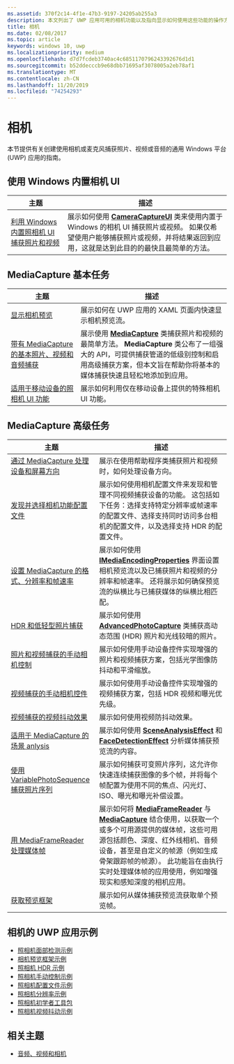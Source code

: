 ```yaml
---
ms.assetid: 370f2c14-4f1e-47b3-9197-24205ab255a3
description: 本文列出了 UWP 应用可用的相机功能以及指向显示如何使用这些功能的操作方法文章的链接。
title: 相机
ms.date: 02/08/2017
ms.topic: article
keywords: windows 10, uwp
ms.localizationpriority: medium
ms.openlocfilehash: d7d7fcdeb3740ac4c6851170796243392676d1d1
ms.sourcegitcommit: b52ddecccb9e68dbb71695af3078005a2eb78af1
ms.translationtype: MT
ms.contentlocale: zh-CN
ms.lasthandoff: 11/20/2019
ms.locfileid: "74254293"
---
```

# <a name="camera"></a>相机

本节提供有关创建使用相机或麦克风捕获照片、视频或音频的通用 Windows 平台 (UWP) 应用的指南。

## <a name="use-the-windows-built-in-camera-ui"></a>使用 Windows 内置相机 UI

| 主题 | 描述 |
|---------------------------------------------------------------------------------------------------|------------------------------------------------------------------------------------------------------------------------------------------------------------------------------------------------------------------------------------------------------------------------------------------------|
| [利用 Windows 内置照相机 UI 捕获照片和视频](capture-photos-and-video-with-cameracaptureui.md) | 展示如何使用 [**CameraCaptureUI**](https://docs.microsoft.com/uwp/api/Windows.Media.Capture.CameraCaptureUI) 类来使用内置于 Windows 的相机 UI 捕获照片或视频。 如果仅希望使用户能够捕获照片或视频，并将结果返回到应用，这就是达到此目的的最快且最简单的方法。  |

## <a name="basic-mediacapture-tasks"></a>MediaCapture 基本任务

| 主题 | 描述 |
|---------------------------------------------------------------------------------------------------|------------------------------------------------------------------------------------------------------------------------------------------------------------------------------------------------------------------------------------------------------------------------------------------------|
| [显示相机预览](simple-camera-preview-access.md) | 展示如何在 UWP 应用的 XAML 页面内快速显示相机预览流。 |
| [带有 MediaCapture 的基本照片、视频和音频捕获](basic-photo-video-and-audio-capture-with-MediaCapture.md) | 展示使用 [**MediaCapture**](https://docs.microsoft.com/uwp/api/Windows.Media.Capture.MediaCapture) 类捕获照片和视频的最简单方法。 **MediaCapture** 类公布了一组强大的 API，可提供捕获管道的低级别控制和启用高级捕获方案，但本文旨在帮助你将基本的媒体捕获快速且轻松地添加到应用。 |
| [适用于移动设备的照相机 UI 功能](camera-ui-features-for-mobile-devices.md) | 展示如何利用仅在移动设备上提供的特殊相机 UI 功能。  |
                                                                                                               
## <a name="advanced-mediacapture-tasks"></a>MediaCapture 高级任务   
                                                                                                               
| 主题                                                                                             | 描述                                                                                                                                                                                                                                                                                    |
|---------------------------------------------------------------------------------------------------|------------------------------------------------------------------------------------------------------------------------------------------------------------------------------------------------------------------------------------------------------------------------------------------------|
| [通过 MediaCapture 处理设备和屏幕方向](handle-device-orientation-with-mediacapture.md) | 展示在使用帮助程序类捕获照片和视频时，如何处理设备方向。 | 
| [发现并选择相机功能配置文件](camera-profiles.md) | 展示如何使用相机配置文件来发现和管理不同视频捕获设备的功能。 这包括如下任务：选择支持特定分辨率或帧速率的配置文件、选择支持同时访问多台相机的配置文件，以及选择支持 HDR 的配置文件。 |
| [设置 MediaCapture 的格式、分辨率和帧速率](set-media-encoding-properties.md) | 展示如何使用 [**IMediaEncodingProperties**](https://docs.microsoft.com/uwp/api/Windows.Media.MediaProperties.IMediaEncodingProperties) 界面设置相机预览流以及已捕获照片和视频的分辨率和帧速率。 还将展示如何确保预览流的纵横比与已捕获媒体的纵横比相匹配。 |
| [HDR 和低轻型照片捕获](high-dynamic-range-hdr-photo-capture.md) | 展示如何使用 [**AdvancedPhotoCapture**](https://docs.microsoft.com/uwp/api/Windows.Media.Capture.AdvancedPhotoCapture) 类捕获高动态范围 (HDR) 照片和光线较暗的照片。 |
| [照片和视频捕获的手动相机控制](capture-device-controls-for-photo-and-video-capture.md) | 展示如何使用手动设备控件实现增强的照片和视频捕获方案，包括光学图像防抖动和平滑缩放。 |
| [视频捕获的手动相机控件](capture-device-controls-for-video-capture.md) | 展示如何使用手动设备控件实现增强的视频捕获方案，包括 HDR 视频和曝光优先级。  |
| [视频捕获的视频抖动效果](effects-for-video-capture.md) | 展示如何使用视频防抖动效果。  |
| [适用于 MediaCapture 的场景 anlysis](scene-analysis-for-media-capture.md) | 展示如何使用 [**SceneAnalysisEffect**](https://docs.microsoft.com/uwp/api/Windows.Media.Core.SceneAnalysisEffect) 和 [**FaceDetectionEffect**](https://docs.microsoft.com/uwp/api/Windows.Media.Core.FaceDetectionEffect) 分析媒体捕获预览流的内容。  |
| [使用 VariablePhotoSequence 捕获照片序列](variable-photo-sequence.md) | 展示如何捕获可变照片序列，这允许你快速连续捕获图像的多个帧，并将每个帧配置为使用不同的焦点、闪光灯、ISO、曝光和曝光补偿设置。  |
| [用 MediaFrameReader 处理媒体帧](process-media-frames-with-mediaframereader.md) | 展示如何将 [**MediaFrameReader**](https://docs.microsoft.com/uwp/api/Windows.Media.Capture.Frames.MediaFrameReader) 与 [**MediaCapture**](https://docs.microsoft.com/uwp/api/Windows.Media.Capture.MediaCapture) 结合使用，以获取一个或多个可用源提供的媒体帧，这些可用源包括颜色、深度、红外线相机、音频设备，甚至是自定义的帧源（例如生成骨架跟踪帧的帧源）。 此功能旨在由执行实时处理媒体帧的应用使用，例如增强现实和感知深度的相机应用。  |
| [获取预览框架](get-a-preview-frame.md) | 展示如何从媒体捕获预览流获取单个预览帧。  |                                                                                                   


## <a name="uwp-app-samples-for-camera"></a>相机的 UWP 应用示例

* [照相机面部检测示例](https://github.com/Microsoft/Windows-universal-samples/tree/master/Samples/CameraFaceDetection)
* [相机预览框架示例](https://github.com/Microsoft/Windows-universal-samples/tree/master/Samples/CameraGetPreviewFrame)
* [照相机 HDR 示例](https://github.com/Microsoft/Windows-universal-samples/tree/master/Samples/CameraAdvancedCapture)
* [照相机手动控制示例](https://github.com/Microsoft/Windows-universal-samples/tree/master/Samples/CameraManualControls)
* [照相机配置文件示例](https://github.com/Microsoft/Windows-universal-samples/tree/master/Samples/CameraProfile)
* [照相机分辨率示例](https://github.com/Microsoft/Windows-universal-samples/tree/master/Samples/CameraResolution)
* [照相机初学者工具包](https://github.com/Microsoft/Windows-universal-samples/tree/master/Samples/CameraStarterKit)
* [照相机视频抖动示例](https://github.com/Microsoft/Windows-universal-samples/tree/master/Samples/CameraVideoStabilization)

## <a name="related-topics"></a>相关主题

* [音频、视频和相机](index.md)
 

 




